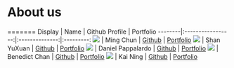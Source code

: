 # About us

=======
Display |       Name        | Github Profile | Portfolio 
--------|:-----------------:|:--------------:|:---------:
![](https://via.placeholder.com/100.png?text=Photo) |     Ming Chun     | [Github](https://github.com/) | [Portfolio](docs/team/johndoe.md)
![](https://via.placeholder.com/100.png?text=Photo) |    Shan YuXuan    | [Github](https://github.com/) | [Portfolio](docs/team/johndoe.md)
![](https://via.placeholder.com/100.png?text=Photo) | Daniel Pappalardo | [Github](https://github.com/) | [Portfolio](docs/team/johndoe.md)
![](https://via.placeholder.com/100.png?text=Photo) |   Benedict Chan   | [Github](https://github.com/) | [Portfolio](docs/team/johndoe.md)
![](https://via.placeholder.com/100.png?text=Photo) |      Kai Ning      | [Github](https://github.com/) | [Portfolio](docs/team/johndoe.md)
